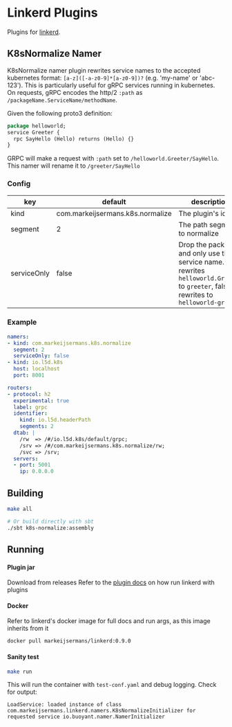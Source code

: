 Linkerd Plugins
===============

Plugins for [linkerd](https://linkerd.io).

## K8sNormalize Namer

K8sNormalize namer plugin rewrites service names to the accepted kubernetes format: `[a-z]([-a-z0-9]*[a-z0-9])?` (e.g. 'my-name' or 'abc-123'). This is particularly useful for gRPC services running in kubernetes. On requests, gRPC encodes the http/2 `:path` as `/packageName.ServiceName/methodName`.  

Given the following proto3 definition:
```protobuf
package helloworld;                                                            
service Greeter {
  rpc SayHello (Hello) returns (Hello) {}                          
}
```

GRPC will make a request with `:path` set to `/helloworld.Greeter/SayHello`. This namer will rename it to `/greeter/SayHello`

### Config

| key | default | description |
| --- | ------- | ----------- |
| kind | com.markeijsermans.k8s.normalize | The plugin's id |
| segment | 2 | The path segment to normalize |
| serviceOnly | false | Drop the package and only use the service name. True rewrites `helloworld.Greeter` to `greeter`, false rewrites to `helloworld-greeter` |



### Example

```yaml
namers:
- kind: com.markeijsermans.k8s.normalize
  segment: 2
  serviceOnly: false
- kind: io.l5d.k8s
  host: localhost
  port: 8001

routers:
- protocol: h2
  experimental: true
  label: grpc
  identifier:
    kind: io.l5d.headerPath
    segments: 2
  dtab: |
    /rw  => /#/io.l5d.k8s/default/grpc;
    /srv => /#/com.markeijsermans.k8s.normalize/rw;
    /svc => /srv;
  servers:
  - port: 5001
    ip: 0.0.0.0
```


## Building

```bash
make all

# Or build directly with sbt
./sbt k8s-normalize:assembly
```

## Running

#### Plugin jar
Download from releases
Refer to the [plugin docs](https://linkerd.io/in-depth/plugin/) on how run linkerd with plugins 

#### Docker
Refer to linkerd's docker image for full docs and run args, as this image inherits from it 
```bash
docker pull markeijsermans/linkerd:0.9.0 
```
 
#### Sanity test
```bash
make run
```
This will run the container with `test-conf.yaml` and debug logging. Check for output:
```
LoadService: loaded instance of class com.markeijsermans.linkerd.namers.K8sNormalizeInitializer for requested service io.buoyant.namer.NamerInitializer
```
